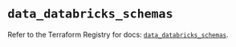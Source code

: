 # `data_databricks_schemas`

Refer to the Terraform Registry for docs: [`data_databricks_schemas`](https://registry.terraform.io/providers/databricks/databricks/1.58.0/docs/data-sources/schemas).
